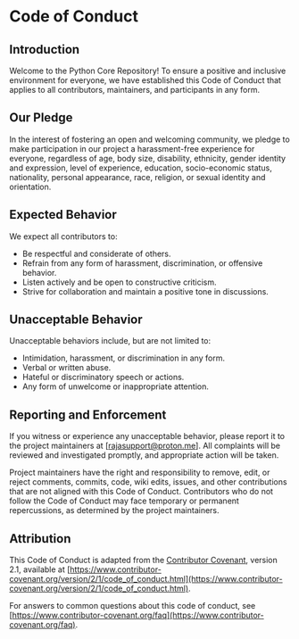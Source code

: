 # Code of Conduct

## Introduction

Welcome to the Python Core Repository! To ensure a positive and inclusive environment for everyone, we have established this Code of Conduct that applies to all contributors, maintainers, and participants in any form.

## Our Pledge

In the interest of fostering an open and welcoming community, we pledge to make participation in our project a harassment-free experience for everyone, regardless of age, body size, disability, ethnicity, gender identity and expression, level of experience, education, socio-economic status, nationality, personal appearance, race, religion, or sexual identity and orientation.

## Expected Behavior

We expect all contributors to:

- Be respectful and considerate of others.
- Refrain from any form of harassment, discrimination, or offensive behavior.
- Listen actively and be open to constructive criticism.
- Strive for collaboration and maintain a positive tone in discussions.

## Unacceptable Behavior

Unacceptable behaviors include, but are not limited to:

- Intimidation, harassment, or discrimination in any form.
- Verbal or written abuse.
- Hateful or discriminatory speech or actions.
- Any form of unwelcome or inappropriate attention.

## Reporting and Enforcement

If you witness or experience any unacceptable behavior, please report it to the project maintainers at [rajasupport@proton.me]. All complaints will be reviewed and investigated promptly, and appropriate action will be taken.

Project maintainers have the right and responsibility to remove, edit, or reject comments, commits, code, wiki edits, issues, and other contributions that are not aligned with this Code of Conduct. Contributors who do not follow the Code of Conduct may face temporary or permanent repercussions, as determined by the project maintainers.

## Attribution

This Code of Conduct is adapted from the [Contributor Covenant](https://www.contributor-covenant.org), version 2.1, available at [https://www.contributor-covenant.org/version/2/1/code_of_conduct.html](https://www.contributor-covenant.org/version/2/1/code_of_conduct.html).

For answers to common questions about this code of conduct, see [https://www.contributor-covenant.org/faq](https://www.contributor-covenant.org/faq).
